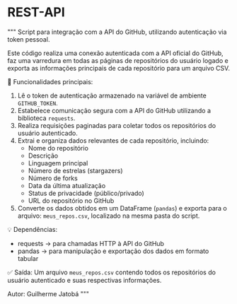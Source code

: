 # REST-API
"""
Script para integração com a API do GitHub, utilizando autenticação via token pessoal.

Este código realiza uma conexão autenticada com a API oficial do GitHub,
faz uma varredura em todas as páginas de repositórios do usuário logado
e exporta as informações principais de cada repositório para um arquivo CSV.

📌 Funcionalidades principais:
1. Lê o token de autenticação armazenado na variável de ambiente `GITHUB_TOKEN`.
2. Estabelece comunicação segura com a API do GitHub utilizando a biblioteca `requests`.
3. Realiza requisições paginadas para coletar todos os repositórios do usuário autenticado.
4. Extrai e organiza dados relevantes de cada repositório, incluindo:
   - Nome do repositório
   - Descrição
   - Linguagem principal
   - Número de estrelas (stargazers)
   - Número de forks
   - Data da última atualização
   - Status de privacidade (público/privado)
   - URL do repositório no GitHub
5. Converte os dados obtidos em um DataFrame (`pandas`) e exporta para o arquivo:
   `meus_repos.csv`, localizado na mesma pasta do script.

💡 Dependências:
- requests → para chamadas HTTP à API do GitHub
- pandas → para manipulação e exportação dos dados em formato tabular

✅ Saída:
Um arquivo `meus_repos.csv` contendo todos os repositórios do usuário autenticado
e suas respectivas informações.

Autor: Guilherme Jatobá
"""

